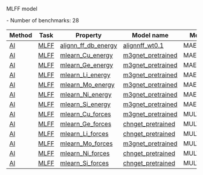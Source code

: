 MLFF model

<!--number_of_benchmarks--> - Number of benchmarks: 28


















































<!--table_content--><table style="width:100%" id="j_table"><thead><tr><th>Method</th><th>Task</th><th>Property</th><th>Model name</th><th>Metric</th><th>Score</th><th>Team</th><th>Dataset</th><th>Size</th></tr></thead><tr><td><a href= "./AI" target="_blank">AI</a></td><td><a href= "./AI/MLFF" target="_blank">MLFF</a></td><td><a href= "./alignn_ff_db_energy" target="_blank">alignn_ff_db_energy</a></td><td><a href="https://github.com/usnistgov/jarvis_leaderboard/tree/main/jarvis_leaderboard/benchmarks/alignnff_wt0.1" target="_blank">alignnff_wt0.1</a></td><td>MAE</td><td>0.034</td><td>JARVIS</td><td>alignn_ff_db</td><td>307111</td></tr><tr><td><a href= "./AI" target="_blank">AI</a></td><td><a href= "./AI/MLFF" target="_blank">MLFF</a></td><td><a href= "./mlearn_Cu_energy" target="_blank">mlearn_Cu_energy</a></td><td><a href="https://github.com/usnistgov/jarvis_leaderboard/tree/main/jarvis_leaderboard/benchmarks/m3gnet_pretrained" target="_blank">m3gnet_pretrained</a></td><td>MAE</td><td>1.12</td><td>M3GNET</td><td>mlearn_Cu</td><td>293</td></tr><tr><td><a href= "./AI" target="_blank">AI</a></td><td><a href= "./AI/MLFF" target="_blank">MLFF</a></td><td><a href= "./mlearn_Ge_energy" target="_blank">mlearn_Ge_energy</a></td><td><a href="https://github.com/usnistgov/jarvis_leaderboard/tree/main/jarvis_leaderboard/benchmarks/m3gnet_pretrained" target="_blank">m3gnet_pretrained</a></td><td>MAE</td><td>16.167</td><td>M3GNET</td><td>mlearn_Ge</td><td>253</td></tr><tr><td><a href= "./AI" target="_blank">AI</a></td><td><a href= "./AI/MLFF" target="_blank">MLFF</a></td><td><a href= "./mlearn_Li_energy" target="_blank">mlearn_Li_energy</a></td><td><a href="https://github.com/usnistgov/jarvis_leaderboard/tree/main/jarvis_leaderboard/benchmarks/m3gnet_pretrained" target="_blank">m3gnet_pretrained</a></td><td>MAE</td><td>1.088</td><td>M3GNET</td><td>mlearn_Li</td><td>270</td></tr><tr><td><a href= "./AI" target="_blank">AI</a></td><td><a href= "./AI/MLFF" target="_blank">MLFF</a></td><td><a href= "./mlearn_Mo_energy" target="_blank">mlearn_Mo_energy</a></td><td><a href="https://github.com/usnistgov/jarvis_leaderboard/tree/main/jarvis_leaderboard/benchmarks/m3gnet_pretrained" target="_blank">m3gnet_pretrained</a></td><td>MAE</td><td>7.197</td><td>M3GNET</td><td>mlearn_Mo</td><td>217</td></tr><tr><td><a href= "./AI" target="_blank">AI</a></td><td><a href= "./AI/MLFF" target="_blank">MLFF</a></td><td><a href= "./mlearn_Ni_energy" target="_blank">mlearn_Ni_energy</a></td><td><a href="https://github.com/usnistgov/jarvis_leaderboard/tree/main/jarvis_leaderboard/benchmarks/m3gnet_pretrained" target="_blank">m3gnet_pretrained</a></td><td>MAE</td><td>2.7</td><td>M3GNET</td><td>mlearn_Ni</td><td>294</td></tr><tr><td><a href= "./AI" target="_blank">AI</a></td><td><a href= "./AI/MLFF" target="_blank">MLFF</a></td><td><a href= "./mlearn_Si_energy" target="_blank">mlearn_Si_energy</a></td><td><a href="https://github.com/usnistgov/jarvis_leaderboard/tree/main/jarvis_leaderboard/benchmarks/m3gnet_pretrained" target="_blank">m3gnet_pretrained</a></td><td>MAE</td><td>6.991</td><td>M3GNET</td><td>mlearn_Si</td><td>239</td></tr><tr><td><a href= "./AI" target="_blank">AI</a></td><td><a href= "./AI/MLFF" target="_blank">MLFF</a></td><td><a href= "./mlearn_Cu_forces" target="_blank">mlearn_Cu_forces</a></td><td><a href="https://github.com/usnistgov/jarvis_leaderboard/tree/main/jarvis_leaderboard/benchmarks/m3gnet_pretrained" target="_blank">m3gnet_pretrained</a></td><td>MULTIMAE</td><td>2.006</td><td>M3GNET</td><td>mlearn_Cu</td><td>293</td></tr><tr><td><a href= "./AI" target="_blank">AI</a></td><td><a href= "./AI/MLFF" target="_blank">MLFF</a></td><td><a href= "./mlearn_Ge_forces" target="_blank">mlearn_Ge_forces</a></td><td><a href="https://github.com/usnistgov/jarvis_leaderboard/tree/main/jarvis_leaderboard/benchmarks/chnget_pretrained" target="_blank">chnget_pretrained</a></td><td>MULTIMAE</td><td>4.072</td><td>M3GNET</td><td>mlearn_Ge</td><td>253</td></tr><tr><td><a href= "./AI" target="_blank">AI</a></td><td><a href= "./AI/MLFF" target="_blank">MLFF</a></td><td><a href= "./mlearn_Li_forces" target="_blank">mlearn_Li_forces</a></td><td><a href="https://github.com/usnistgov/jarvis_leaderboard/tree/main/jarvis_leaderboard/benchmarks/chnget_pretrained" target="_blank">chnget_pretrained</a></td><td>MULTIMAE</td><td>1.159</td><td>M3GNET</td><td>mlearn_Li</td><td>270</td></tr><tr><td><a href= "./AI" target="_blank">AI</a></td><td><a href= "./AI/MLFF" target="_blank">MLFF</a></td><td><a href= "./mlearn_Mo_forces" target="_blank">mlearn_Mo_forces</a></td><td><a href="https://github.com/usnistgov/jarvis_leaderboard/tree/main/jarvis_leaderboard/benchmarks/m3gnet_pretrained" target="_blank">m3gnet_pretrained</a></td><td>MULTIMAE</td><td>7.759</td><td>M3GNET</td><td>mlearn_Mo</td><td>217</td></tr><tr><td><a href= "./AI" target="_blank">AI</a></td><td><a href= "./AI/MLFF" target="_blank">MLFF</a></td><td><a href= "./mlearn_Ni_forces" target="_blank">mlearn_Ni_forces</a></td><td><a href="https://github.com/usnistgov/jarvis_leaderboard/tree/main/jarvis_leaderboard/benchmarks/chnget_pretrained" target="_blank">chnget_pretrained</a></td><td>MULTIMAE</td><td>2.061</td><td>M3GNET</td><td>mlearn_Ni</td><td>294</td></tr><tr><td><a href= "./AI" target="_blank">AI</a></td><td><a href= "./AI/MLFF" target="_blank">MLFF</a></td><td><a href= "./mlearn_Si_forces" target="_blank">mlearn_Si_forces</a></td><td><a href="https://github.com/usnistgov/jarvis_leaderboard/tree/main/jarvis_leaderboard/benchmarks/chnget_pretrained" target="_blank">chnget_pretrained</a></td><td>MULTIMAE</td><td>3.863</td><td>M3GNET</td><td>mlearn_Si</td><td>239</td></tr><!--table_content--></table>